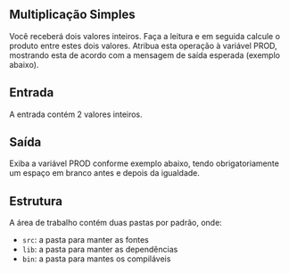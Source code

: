 ## Multiplicação Simples

Você receberá dois valores inteiros. Faça a leitura e em seguida calcule o produto entre estes dois valores. Atribua esta operação à variável PROD, mostrando esta de acordo com a mensagem de saída esperada (exemplo abaixo).

## Entrada
A entrada contém 2 valores inteiros.

## Saída
Exiba a variável PROD conforme exemplo abaixo, tendo obrigatoriamente um espaço em branco antes e depois da igualdade.

## Estrutura

A área de trabalho contém duas pastas por padrão, onde:

- `src`: a pasta para manter as fontes
- `lib`: a pasta para manter as dependências
- `bin`: a pasta para mantes os compiláveis 